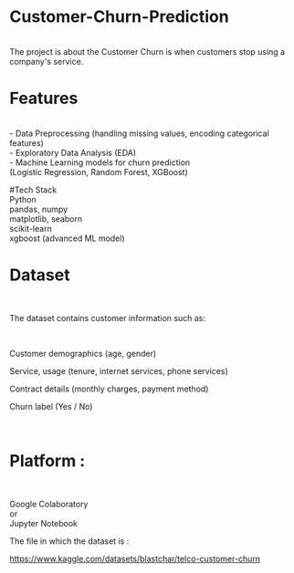 # Customer-Churn-Prediction

<br>
The project is about the Customer Churn is when customers stop using a company's service. 

<br>


# Features
<br>
- Data Preprocessing (handling missing values, encoding categorical features)
<br>
- Exploratory Data Analysis (EDA)
<br>
- Machine Learning models for churn prediction 
<br> 
(Logistic Regression, Random Forest, XGBoost)

<br>





#Tech Stack
<br>
Python
<br>
pandas, numpy 
<br>
matplotlib, seaborn
<br>
scikit-learn
<br>
xgboost (advanced ML model)
<br>

# Dataset
<br>

The dataset contains customer information such as:

<br>

Customer demographics (age, gender)
<br>

Service, usage (tenure, internet services, phone services)
<br>

Contract details (monthly charges, payment method)
<br>

Churn label (Yes / No)

<br>






# Platform :
<br>

Google Colaboratory 
<br>
or
<br>
Jupyter Notebook



The file in which the dataset is : 
<br>




https://www.kaggle.com/datasets/blastchar/telco-customer-churn









